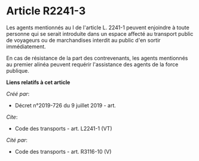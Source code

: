 # Article R2241-3

Les agents mentionnés au I de l'article L. 2241-1 peuvent enjoindre à toute personne qui se serait introduite dans un espace
affecté au transport public de voyageurs ou de marchandises interdit au public d'en sortir immédiatement. 

En cas de résistance de la part des contrevenants, les agents mentionnés au premier alinéa peuvent requérir l'assistance des
agents de la force publique.

**Liens relatifs à cet article**

_Créé par_:

  - Décret n°2019-726 du 9 juillet 2019 - art.

_Cite_:

  - Code des transports - art. L2241-1 (VT)

_Cité par_:

  - Code des transports - art. R3116-10 (V)
